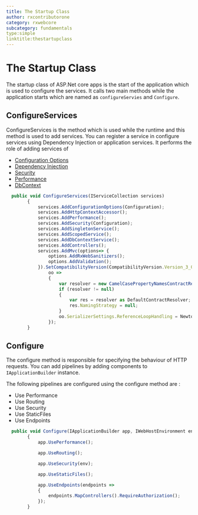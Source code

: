 ```yaml
---
title: The Startup Class
author: rxcontributorone
category: rxwebcore
subcategory: fundamentals
type:simple
linktitle:thestartupclass
--- 
```


# The Startup Class
The startup class of ASP.Net core apps is the start of the application which is used to configure the services.  It calls two main methods while the application starts which are named as `configureServies` and `Configure`. 

## ConfigureServices
ConfigureServices is the method which is used while the runtime and this method is used to add services. You can register a service in configure services using Dependency Injection or application services. It performs the role of adding services of 
<ul class="bullet-list">
<li><a class="redirect-link" href="/rx-web-core/fundamentals/configuration-options">Configuration Options</a></li>
<li><a class="redirect-link" href="/rx-web-core/fundamentals/dependency-injection">Dependency Injection</a></li>
<li><a class="redirect-link" href="/rx-web-core/fundamentals/security">Security</a></li>
<li><a class="redirect-link" href="/rx-web-core/fundamentals/performance">Performance</a></li>
<li><a class="redirect-link" href="/rx-web-core/fundamentals/dbcontext">DbContext</a></li>
</ul>

````js
  public void ConfigureServices(IServiceCollection services)
        {         
            services.AddConfigurationOptions(Configuration);
            services.AddHttpContextAccessor();
            services.AddPerformance();
            services.AddSecurity(Configuration);
            services.AddSingletonService();
            services.AddScopedService();
            services.AddDbContextService();
            services.AddControllers();
            services.AddMvc(options=> {
                options.AddRxWebSanitizers();
                options.AddValidation();
            }).SetCompatibilityVersion(CompatibilityVersion.Version_3_0).AddNewtonsoftJson(
                oo =>
                {
                    var resolver = new CamelCasePropertyNamesContractResolver();
                    if (resolver != null)
                    {
                        var res = resolver as DefaultContractResolver;
                        res.NamingStrategy = null;
                    }
                    oo.SerializerSettings.ReferenceLoopHandling = Newtonsoft.Json.ReferenceLoopHandling.Ignore;
                });
        }
````

## Configure
The configure method is responsible for specifying the behaviour of HTTP requests. You can add pipelines by adding components to `IApplicationBuilder` instance. 

The following pipelines are configured using the configure method are :

<ul class="bullet-list">
<li>Use Performance</li>
<li>Use Routing</li>
<li>Use Security</li>
<li>Use StaticFiles</li>
<li>Use Endpoints</li>
</ul>

````js
  public void Configure(IApplicationBuilder app, IWebHostEnvironment env)
        {
            app.UsePerformance();

            app.UseRouting();

            app.UseSecurity(env);            

            app.UseStaticFiles();

            app.UseEndpoints(endpoints =>
            {
                endpoints.MapControllers().RequireAuthorization();
            });
        }

````